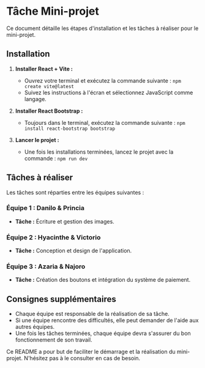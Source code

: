 # Tâche Mini-projet

Ce document détaille les étapes d'installation et les tâches à réaliser pour le mini-projet.

## Installation

1. **Installer React + Vite :**
   - Ouvrez votre terminal et exécutez la commande suivante : `npm create vite@latest`
   - Suivez les instructions à l'écran et sélectionnez JavaScript comme langage.

2. **Installer React Bootstrap :**
   - Toujours dans le terminal, exécutez la commande suivante : `npm install react-bootstrap bootstrap`

3. **Lancer le projet :**
   - Une fois les installations terminées, lancez le projet avec la commande : `npm run dev`

## Tâches à réaliser

Les tâches sont réparties entre les équipes suivantes :

### Équipe 1 : Danilo & Princia

- **Tâche :** Écriture et gestion des images.

### Équipe 2 : Hyacinthe & Victorio

- **Tâche :** Conception et design de l'application.

### Équipe 3 : Azaria & Najoro

- **Tâche :** Création des boutons et intégration du système de paiement.

## Consignes supplémentaires

- Chaque équipe est responsable de la réalisation de sa tâche.
- Si une équipe rencontre des difficultés, elle peut demander de l'aide aux autres équipes.
- Une fois les tâches terminées, chaque équipe devra s'assurer du bon fonctionnement de son travail.

Ce README a pour but de faciliter le démarrage et la réalisation du mini-projet. N'hésitez pas à le consulter en cas de besoin.